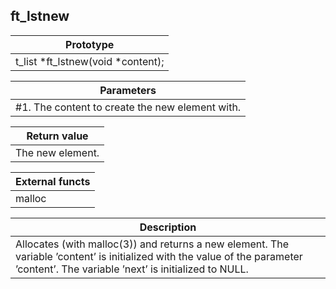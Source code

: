 ## ft_lstnew
|Prototype|
|---|
|t_list *ft_lstnew(void *content);|

|Parameters|
|---|
|#1. The content to create the new element with.|

|Return value|
|---|
|The new element.|

|External functs|
|---|
|malloc|

|Description|
|---|
|Allocates (with malloc(3)) and returns a new element. The variable ’content’ is initialized with the value of the parameter ’content’. The variable ’next’ is initialized to NULL.|
